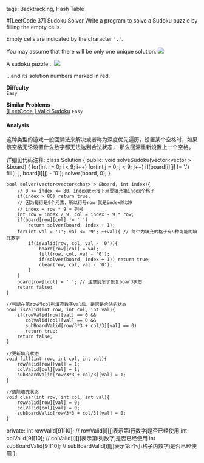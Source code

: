 tags: Backtracking, Hash Table

#[LeetCode 37] Sudoku Solver
Write a program to solve a Sudoku puzzle by filling the empty cells.

Empty cells are indicated by the character `'.'`.

You may assume that there will be only one unique solution.
![](http://upload.wikimedia.org/wikipedia/commons/thumb/f/ff/Sudoku-by-L2G-20050714.svg/250px-Sudoku-by-L2G-20050714.svg.png)

A sudoku puzzle...
![](http://upload.wikimedia.org/wikipedia/commons/thumb/3/31/Sudoku-by-L2G-20050714_solution.svg/250px-Sudoku-by-L2G-20050714_solution.svg.png)

...and its solution numbers marked in red.

**Diffculty**  
`Easy`

**Similar Problems**  
[[LeetCode ] Valid Sudoku]() `Easy`


#### Analysis




这种类型的游戏一般回溯法来解决或者称为深度优先遍历，设置某个空格时，如果该空格无论设置什么数字都无法达到合法状态，
那么回溯重新设置上一个空格。

详细见代码注释:
class Solution {
public:
    void solveSudoku(vector<vector<char> > &board) {
        for(int i = 0; i < 9; i++)
            for(int j = 0; j < 9; j++)
                if(board[i][j] != '.')
                    fill(i, j, board[i][j] - '0');
        solver(board, 0);
    }
     
    bool solver(vector<vector<char> > &board, int index){
    	// 0 <= index <= 80，index表示接下来要填充第index个格子
        if(index > 80) return true;
        // 因为每行是9个元素，所以行号row 就是index除以9
        // index = row * 9 + 列号
        int row = index / 9, col = index - 9 * row;
        if(board[row][col] != '.')
            return solver(board, index + 1);
        for(int val = '1'; val <= '9'; ++val){ // 每个为填充的格子有9种可能的填充数字
            if(isValid(row, col, val - '0')){
                board[row][col] = val;
                fill(row, col, val - '0');
                if(solver(board, index + 1)) return true;
                clear(row, col, val - '0');
            }
        }
        board[row][col] = '.'; // 注意别忘了恢复board状态
        return false;
    }
     
    //判断在第row行col列填充数字val后，是否是合法的状态
    bool isValid(int row, int col, int val){
        if(rowValid[row][val] == 0 &&
           colValid[col][val] == 0 &&
           subBoardValid[row/3*3 + col/3][val] == 0)
           return true;
        return false;
    }
    
    //更新填充状态
    void fill(int row, int col, int val){
        rowValid[row][val] = 1;
        colValid[col][val] = 1;
        subBoardValid[row/3*3 + col/3][val] = 1;
    }
     
    //清除填充状态
    void clear(int row, int col, int val){
        rowValid[row][val] = 0;
        colValid[col][val] = 0;
        subBoardValid[row/3*3 + col/3][val] = 0;
    }
private:
    int rowValid[9][10]; // rowValid[i][j]表示第i行数字j是否已经使用
    int colValid[9][10]; // colValid[i][j]表示第i列数字j是否已经使用
    int subBoardValid[9][10]; // subBoardValid[i][j]表示第i个小格子内数字j是否已经使用
};
